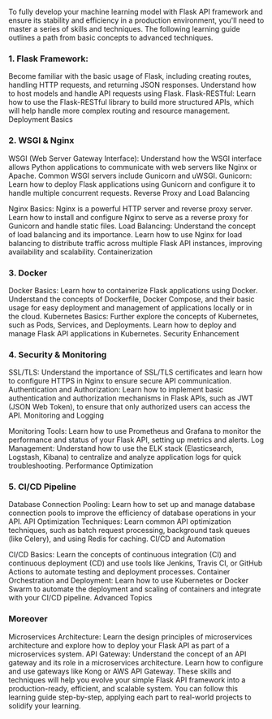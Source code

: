 To fully develop your machine learning model with Flask API framework and ensure its stability and efficiency in a production environment, you'll need to master a series of skills and techniques. The following learning guide outlines a path from basic concepts to advanced techniques.

### 1. Flask Framework: 
Become familiar with the basic usage of Flask, including creating routes, handling HTTP requests, and returning JSON responses. Understand how to host models and handle API requests using Flask.
Flask-RESTful: Learn how to use the Flask-RESTful library to build more structured APIs, which will help handle more complex routing and resource management.
Deployment Basics

### 2. WSGI & Nginx
WSGI (Web Server Gateway Interface): Understand how the WSGI interface allows Python applications to communicate with web servers like Nginx or Apache. Common WSGI servers include Gunicorn and uWSGI.
Gunicorn: Learn how to deploy Flask applications using Gunicorn and configure it to handle multiple concurrent requests.
Reverse Proxy and Load Balancing

Nginx Basics: Nginx is a powerful HTTP server and reverse proxy server. Learn how to install and configure Nginx to serve as a reverse proxy for Gunicorn and handle static files.
Load Balancing: Understand the concept of load balancing and its importance. Learn how to use Nginx for load balancing to distribute traffic across multiple Flask API instances, improving availability and scalability.
Containerization

### 3. Docker
Docker Basics: Learn how to containerize Flask applications using Docker. Understand the concepts of Dockerfile, Docker Compose, and their basic usage for easy deployment and management of applications locally or in the cloud.
Kubernetes Basics: Further explore the concepts of Kubernetes, such as Pods, Services, and Deployments. Learn how to deploy and manage Flask API applications in Kubernetes.
Security Enhancement

### 4. Security & Monitoring

SSL/TLS: Understand the importance of SSL/TLS certificates and learn how to configure HTTPS in Nginx to ensure secure API communication.
Authentication and Authorization: Learn how to implement basic authentication and authorization mechanisms in Flask APIs, such as JWT (JSON Web Token), to ensure that only authorized users can access the API.
Monitoring and Logging

Monitoring Tools: Learn how to use Prometheus and Grafana to monitor the performance and status of your Flask API, setting up metrics and alerts.
Log Management: Understand how to use the ELK stack (Elasticsearch, Logstash, Kibana) to centralize and analyze application logs for quick troubleshooting.
Performance Optimization

### 5. CI/CD Pipeline

Database Connection Pooling: Learn how to set up and manage database connection pools to improve the efficiency of database operations in your API.
API Optimization Techniques: Learn common API optimization techniques, such as batch request processing, background task queues (like Celery), and using Redis for caching.
CI/CD and Automation

CI/CD Basics: Learn the concepts of continuous integration (CI) and continuous deployment (CD) and use tools like Jenkins, Travis CI, or GitHub Actions to automate testing and deployment processes.
Container Orchestration and Deployment: Learn how to use Kubernetes or Docker Swarm to automate the deployment and scaling of containers and integrate with your CI/CD pipeline.
Advanced Topics

### Moreover

Microservices Architecture: Learn the design principles of microservices architecture and explore how to deploy your Flask API as part of a microservices system.
API Gateway: Understand the concept of an API gateway and its role in a microservices architecture. Learn how to configure and use gateways like Kong or AWS API Gateway.
These skills and techniques will help you evolve your simple Flask API framework into a production-ready, efficient, and scalable system. You can follow this learning guide step-by-step, applying each part to real-world projects to solidify your learning.

